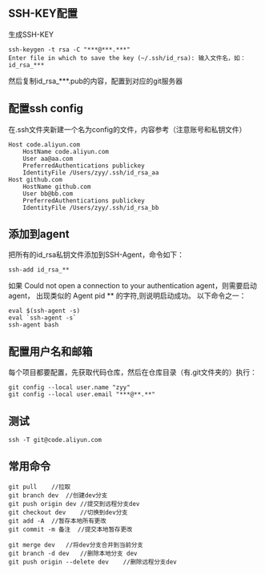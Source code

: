 ## SSH-KEY配置

生成SSH-KEY
```
ssh-keygen -t rsa -C "***@***.***"
Enter file in which to save the key (~/.ssh/id_rsa): 输入文件名，如：id_rsa_***
```
然后复制id_rsa_***.pub的内容，配置到对应的git服务器

## 配置ssh config
在.ssh文件夹新建一个名为config的文件，内容参考（注意账号和私钥文件）
```
Host code.aliyun.com
    HostName code.aliyun.com
    User aa@aa.com
    PreferredAuthentications publickey
    IdentityFile /Users/zyy/.ssh/id_rsa_aa
Host github.com
    HostName github.com
    User bb@bb.com
    PreferredAuthentications publickey
    IdentityFile /Users/zyy/.ssh/id_rsa_bb
```

## 添加到agent
把所有的id_rsa私钥文件添加到SSH-Agent，命令如下：
```
ssh-add id_rsa_**
```
如果 Could not open a connection to your authentication agent，则需要启动agent，
出现类似的 Agent pid ** 的字符,则说明启动成功。
以下命令之一：
```
eval $(ssh-agent -s)
eval `ssh-agent -s`
ssh-agent bash
```

## 配置用户名和邮箱
每个项目都要配置，先获取代码仓库，然后在仓库目录（有.git文件夹的）执行：
```
git config --local user.name "zyy"
git config --local user.email "***@**.**"
```

## 测试
```
ssh -T git@code.aliyun.com
```

## 常用命令
```
git pull    //拉取
git branch dev  //创建dev分支
git push origin dev //提交到远程分支dev
git checkout dev    //切换到dev分支
git add -A  //暂存本地所有更改
git commit -m 备注  //提交本地暂存更改

git merge dev   //将dev分支合并到当前分支
git branch -d dev   //删除本地分支 dev
git push origin --delete dev    //删除远程分支dev



```